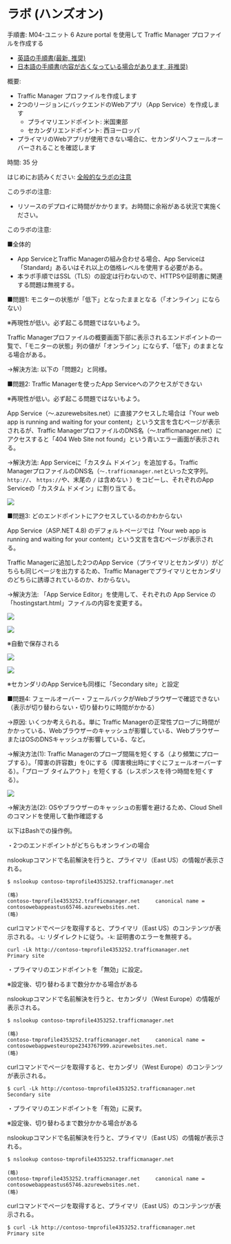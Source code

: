 # ラボ (ハンズオン)

手順書: M04-ユニット 6 Azure portal を使用して Traffic Manager プロファイルを作成する
- [英語の手順書(最新, 推奨)](https://github.com/MicrosoftLearning/AZ-700-Designing-and-Implementing-Microsoft-Azure-Networking-Solutions/blob/master/Instructions/Exercises/M04-Unit%206%20Create%20a%20Traffic%20Manager%20profile%20using%20the%20Azure%20portal.md)
- [日本語の手順書(内容が古くなっている場合があります, 非推奨)](https://github.com/MicrosoftLearning/AZ-700-Designing-and-Implementing-Microsoft-Azure-Networking-Solutions.ja-jp/blob/main/Instructions/Exercises/M04-Unit%206%20Create%20a%20Traffic%20Manager%20profile%20using%20the%20Azure%20portal.md)

概要:
- Traffic Manager プロファイルを作成します
- 2つのリージョンにバックエンドのWebアプリ（App Service）を作成します
  - プライマリエンドポイント: 米国東部
  - セカンダリエンドポイント: 西ヨーロッパ
- プライマリのWebアプリが使用できない場合に、セカンダリへフェールオーバーされることを確認します

時間: 35 分

はじめにお読みください: [全般的なラボの注意](lab.md)

このラボの注意:
- リソースのデプロイに時間がかかります。お時間に余裕がある状況で実施ください。


このラボの注意:

■全体的

- App ServiceとTraffic Managerの組み合わせる場合、App Serviceは「Standard」あるいはそれ以上の価格レベルを使用する必要がある。
- 本ラボ手順ではSSL（TLS）の設定は行わないので、HTTPSや証明書に関連する問題は無視する。

■問題1: モニターの状態が「低下」となったままとなる（「オンライン」にならない）

※再現性が低い。必ず起こる問題ではないもよう。

Traffic Managerプロファイルの概要画面下部に表示されるエンドポイントの一覧で、「モニターの状態」列の値が「オンライン」にならず、「低下」のままとなる場合がある。


→解決方法: 以下の「問題2」と同様。

■問題2: Traffic Managerを使ったApp Serviceへのアクセスができない

※再現性が低い。必ず起こる問題ではないもよう。

App Service（～.azurewebsites.net）に直接アクセスした場合は「Your web app is running and waiting for your content」という文言を含むページが表示されるが、Traffic ManagerプロファイルのDNS名（～.trafficmanager.net）にアクセスすると「404 Web Site not found」という青いエラー画面が表示される。


→解決方法: App Serviceに「カスタム ドメイン」を追加する。Traffic ManagerプロファイルのDNS名（`～.trafficmanager.net`といった文字列。`http://`、 `https://`や、末尾の `/` は含めない ）をコピーし、それぞれのApp Serviceの「カスタム ドメイン」に割り当てる。

![](images/ss-2022-12-09-00-52-59.png)

■問題3: どのエンドポイントにアクセスしているのかわからない

App Service（ASP.NET 4.8) のデフォルトページでは「Your web app is running and waiting for your content」という文言を含むページが表示される。

Traffic Managerに追加した2つのApp Service（プライマリとセカンダリ）がどちらも同じページを出力するため、Traffic Managerでプライマリとセカンダリのどちらに誘導されているのか、わからない。


→解決方法: 「App Service Editor」を使用して、それぞれの App Service の「hostingstart.html」ファイルの内容を変更する。

![](images/ss-2022-12-09-00-58-41.png)

![](images/ss-2022-12-09-01-00-17.png)

※自動で保存される

![](images/ss-2022-12-09-01-02-04.png)

![](images/ss-2022-12-09-01-02-51.png)

※セカンダリのApp Serviceも同様に「Secondary site」と設定

■問題4: フェールオーバー・フェールバックがWebブラウザーで確認できない（表示が切り替わらない・切り替わりに時間がかかる）

→原因: いくつか考えられる。単に Traffic Managerの正常性プローブに時間がかかっている、Webブラウザーのキャッシュが影響している、WebブラウザーまたはOSのDNSキャッシュが影響している、など。

→解決方法(1): Traffic Managerのプローブ間隔を短くする（より頻繁にプローブする）。「障害の許容数」を0にする（障害検出時にすぐにフェールオーバーする）。「プローブ タイムアウト」を短くする（レスポンスを待つ時間を短くする）。

![](images/ss-2022-12-09-01-40-08.png)

→解決方法(2): OSやブラウザーのキャッシュの影響を避けるため、Cloud Shell のコマンドを使用して動作確認する

以下はBashでの操作例。

・2つのエンドポイントがどちらもオンラインの場合

nslookupコマンドで名前解決を行うと、プライマリ（East US）の情報が表示される。

```
$ nslookup contoso-tmprofile4353252.trafficmanager.net

(略)
contoso-tmprofile4353252.trafficmanager.net     canonical name = contosowebappeastus65746.azurewebsites.net.
(略)
```

curlコマンドでページを取得すると、プライマリ（East US）のコンテンツが表示される。`-L`: リダイレクトに従う。`-k`: 証明書のエラーを無視する。

```
curl -Lk http://contoso-tmprofile4353252.trafficmanager.net
Primary site
```

・プライマリのエンドポイントを「無効」に設定。

※設定後、切り替わるまで数分かかる場合がある

nslookupコマンドで名前解決を行うと、セカンダリ（West Europe）の情報が表示される。

```
$ nslookup contoso-tmprofile4353252.trafficmanager.net

(略)
contoso-tmprofile4353252.trafficmanager.net     canonical name = contosowebappwesteurope2343767999.azurewebsites.net.
(略)
```

curlコマンドでページを取得すると、セカンダリ（West Europe）のコンテンツが表示される。

```
$ curl -Lk http://contoso-tmprofile4353252.trafficmanager.net
Secondary site
```

・プライマリのエンドポイントを「有効」に戻す。

※設定後、切り替わるまで数分かかる場合がある

nslookupコマンドで名前解決を行うと、プライマリ（East US）の情報が表示される。

```
$ nslookup contoso-tmprofile4353252.trafficmanager.net

(略)
contoso-tmprofile4353252.trafficmanager.net     canonical name = contosowebappeastus65746.azurewebsites.net.
(略)
```

curlコマンドでページを取得すると、プライマリ（East US）のコンテンツが表示される。

```
$ curl -Lk http://contoso-tmprofile4353252.trafficmanager.net
Primary site
```

